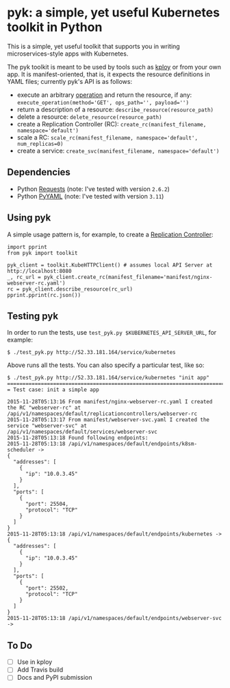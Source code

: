 # pyk: a simple, yet useful Kubernetes toolkit in Python

This is a simple, yet useful toolkit that supports you in writing microservices-style apps with Kubernetes. 

The pyk toolkit is meant to be used by tools such as [kploy](https://github.com/mhausenblas/kploy) or from your own app.
It is manifest-oriented, that is, it expects the resource definitions in YAML files; currently pyk's API is as follows:

- execute an arbitrary [operation](http://kubernetes.io/v1.1/docs/api-reference/v1/operations.html) and return the resource, if any:  `execute_operation(method='GET', ops_path='', payload='')`
- return a description of a resource: `describe_resource(resource_path)`
- delete a resource: `delete_resource(resource_path)`
- create a Replication Controller (RC): `create_rc(manifest_filename, namespace='default')`
- scale a RC: `scale_rc(manifest_filename, namespace='default', num_replicas=0)`
- create a service: `create_svc(manifest_filename, namespace='default')`

## Dependencies

* Python [Requests](http://docs.python-requests.org/en/latest/) (note: I've tested with version `2.6.2`)
* Python [PyYAML](http://pyyaml.org/wiki/PyYAML) (note: I've tested with version `3.11`)

## Using pyk

A simple usage pattern is, for example, to create a [Replication Controller](http://kubernetes.io/v1.1/docs/user-guide/replication-controller.html):

    import pprint
    from pyk import toolkit
    
    pyk_client = toolkit.KubeHTTPClient() # assumes local API Server at http://localhost:8080
    _, rc_url = pyk_client.create_rc(manifest_filename='manifest/nginx-webserver-rc.yaml')
    rc = pyk_client.describe_resource(rc_url)
    pprint.pprint(rc.json())

## Testing pyk

In order to run the tests, use `test_pyk.py $KUBERNETES_API_SERVER_URL`, for example:

    $ ./test_pyk.py http://52.33.181.164/service/kubernetes

Above runs all the tests. You can also specify a particular test, like so:

    $ ./test_pyk.py http://52.33.181.164/service/kubernetes "init app"
    ================================================================================
    = Test case: init a simple app

    2015-11-28T05:13:16 From manifest/nginx-webserver-rc.yaml I created the RC "webserver-rc" at /api/v1/namespaces/default/replicationcontrollers/webserver-rc
    2015-11-28T05:13:17 From manifest/webserver-svc.yaml I created the service "webserver-svc" at /api/v1/namespaces/default/services/webserver-svc
    2015-11-28T05:13:18 Found following endpoints:
    2015-11-28T05:13:18 /api/v1/namespaces/default/endpoints/k8sm-scheduler ->
    {
      "addresses": [
        {
          "ip": "10.0.3.45"
        }
      ],
      "ports": [
        {
          "port": 25504,
          "protocol": "TCP"
        }
      ]
    }
    2015-11-28T05:13:18 /api/v1/namespaces/default/endpoints/kubernetes ->
    {
      "addresses": [
        {
          "ip": "10.0.3.45"
        }
      ],
      "ports": [
        {
          "port": 25502,
          "protocol": "TCP"
        }
      ]
    }
    2015-11-28T05:13:18 /api/v1/namespaces/default/endpoints/webserver-svc ->

## To Do

- [ ] Use in kploy
- [ ] Add Travis build
- [ ] Docs and PyPI submission
